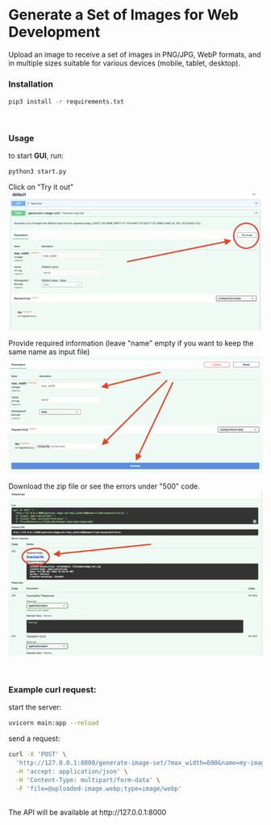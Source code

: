 # Generate a Set of Images for Web Development

Upload an image to receive a set of images in PNG/JPG, WebP formats, and in multiple sizes suitable for various devices (mobile, tablet, desktop).
<br>

### Installation

```bash
pip3 install -r requirements.txt
```

<br>

### Usage

to start <b>GUI</b>, run:

```bash
python3 start.py
```

Click on "Try it out"
<img src="images/step-one.png">

Provide required information (leave "name" empty if you want to keep the same name as input file)
<img src="images/step-two.png">

Download the zip file or see the errors under "500" code.
<img src="images/step-three.png">

<br>

### Example curl request:

start the server:

```bash
uvicorn main:app --reload
```

send a request:

```bash
curl -X 'POST' \
  'http://127.0.0.1:8000/generate-image-set/?max_width=600&name=my-image&transparent=true' \
  -H 'accept: application/json' \
  -H 'Content-Type: multipart/form-data' \
  -F 'file=@uploaded-image.webp;type=image/webp'
```

<br>
The API will be available at http://127.0.0.1:8000
